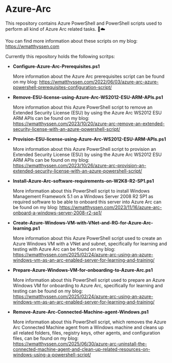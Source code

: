 # Azure-Arc

This repository contains Azure PowerShell and PowerShell scripts used to perform all kind of Azure Arc related tasks. 🚀☁️

You can find more information about these scripts on my blog: https://wmatthyssen.com

Currently this repository holds the following scritps:

- **Configure-Azure-Arc-Prerequisites.ps1**

  More information about the Azure Arc prerequisites script can be found on my blog: https://wmatthyssen.com/2022/06/03/azure-arc-azure-powershell-prerequisites-configuration-script/

- **Remove-ESU-license-using-Azure-Arc-WS2012-ESU-ARM-APIs.ps1**

  More information about this Azure PowerShell script to remove an Extended Security License (ESU) by using the Azure Arc WS2012 ESU ARM APIs can be found on my blog: https://wmatthyssen.com/2023/10/20/azure-arc-remove-an-extended-security-license-with-an-azure-powershell-script/

- **Provision-ESU-license-using-Azure-Arc-WS2012-ESU-ARM-APIs.ps1**

  More information about this Azure PowerShell script to provision an Extended Security License (ESU) by using the Azure Arc WS2012 ESU ARM APIs can be found on my blog: https://wmatthyssen.com/2023/10/26/azure-arc-provision-an-extended-security-license-with-an-azure-powershell-script/

- **Install-Azure-Arc-software-requirements-on-W2K8-R2-SP1.ps1**

  More information about this PowerShell script to install Windows Management Framework 5.1 on a Windows Server 2008 R2 SP1 as required software to be able to onboard this server into Azure Arc can be found on my blog: https://wmatthyssen.com/2023/11/16/azure-arc-onboard-a-windows-server-2008-r2-sp1/
  
- **Create-Azure-Windows-VM-with-VNet-and-RG-for-Azure-Arc-learning.ps1**

  More information about this Azure PowerShell script used to create an Azure Windows VM with a VNet and subnet, specifically for learning and testing with Azure Arc can be found on my blog: https://wmatthyssen.com/2025/02/24/azure-arc-using-an-azure-windows-vm-as-an-arc-enabled-server-for-learning-and-training/

- **Prepare-Azure-Windows-VM-for-onboarding-to-Azure-Arc.ps1**

  More information about this PowerShell script used to prepare an Azure Windows VM for onboarding to Azure Arc, specifically for learning and testing can be found on my blog: https://wmatthyssen.com/2025/02/24/azure-arc-using-an-azure-windows-vm-as-an-arc-enabled-server-for-learning-and-training/

- **Remove-Azure-Arc-Connected-Machine-agent-Windows.ps1**

  More information about this PowerShell script, which removes the Azure Arc Connected Machine agent from a Windows machine and cleans up all related folders, files, registry keys, other agents, and configuration files, can be found on my blog: https://wmatthyssen.com/2025/06/30/azure-arc-uninstall-the-connected-machine-agent-and-clean-up-related-resources-on-windows-using-a-powershell-script/

